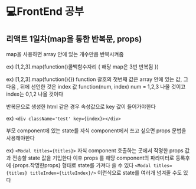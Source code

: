 # 💻FrontEnd 공부
## 리액트 1일차(map을 통한 반복문, props)

map을 사용하면 array 안에 있는 개수만큼 반복시켜줌

ex) [1,2,3].map(function()콜백함수자리 {
  해당 map은 3번 반복됨
})

ex) [1,2,3].map(function(){}) function 괄호의 첫번째 값은 array 안에 있는 값, 그 다음 , 뒤에 선언한 것은 index 값
function(num, index) num = 1,2,3 나올 것이고 index는 0,1,2 나올 것이다

반복문으로 생성한 html 같은 경우 속성값으로 key 값이 들어가야한다

ex) ```<div className='test' key={index}></div>```

부모 component에 있는 state를 자식 component에서 쓰고 싶으면 props 문법을 사용해야한다

ex) ```<Modal titles={titles}>``` 자식 component 호출하는 곳에서 작명한 props 값과 전송할 state 값을 기입한다
    이후 props 를 해당 component의 파라미터로 등록후에 {props.작명한props} 형태로 state를 가져다 쓸 수 있다
```<Modal titles={titles} titleIndex={titleIndex}/>``` 이런식으로 state를 여러개 넘겨줄 수도 있다
